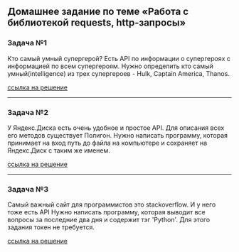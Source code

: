 ## Домашнее задание по теме «Работа с библиотекой requests, http-запросы»

### Задача №1
Кто самый умный супергерой?
Есть API по информации о супергероях с информацией по всем супергероям. 
Нужно определить  кто самый умный(intelligence) из трех супергероев - 
Hulk, Captain America, Thanos.

[ссылка на решение](./Task1-SuperHeroes/main.py)
____
### Задача №2
У Яндекс.Диска есть очень удобное и простое API.
Для описания всех его методов существует Полигон.
Нужно написать программу, которая принимает на вход путь до файла на компьютере
и сохраняет на Яндекс.Диск с таким же именем.

[ссылка на решение](./Task2-YaDisk/main.py)
____
### Задача №3
Самый важный сайт для программистов это stackoverflow. 
И у него тоже есть API Нужно написать программу, которая выводит все вопросы
за последние два дня и содержит тэг 'Python'. Для этого задания токен не требуется.

[ссылка на решение](./Task3-StackOverFlow/main.py)